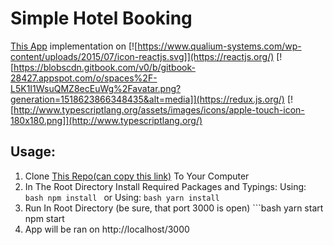 # Simple Hotel Booking
[This App](https://github.com/Stradler/stazhirovkaViron/tree/master/3.hotelrooms) implementation on [![https://www.qualium-systems.com/wp-content/uploads/2015/07/icon-reactjs.svg]](https://reactjs.org/) [![https://blobscdn.gitbook.com/v0/b/gitbook-28427.appspot.com/o/spaces%2F-L5K1I1WsuQMZ8ecEuWg%2Favatar.png?generation=1518623866348435&alt=media]](https://redux.js.org/) [![http://www.typescriptlang.org/assets/images/icons/apple-touch-icon-180x180.png]](http://www.typescriptlang.org/)

## Usage:
1. Clone [This Repo(can copy this link)](https://github.com/Stradler/hotelReact.git) To Your Computer
2. In The Root Directory Install Required Packages and Typings:
  Using: 
          ```bash
          npm install
          ``` or
  Using:
          ```bash
          yarn install
          ```
3. Run In Root Directory (be sure, that port 3000 is open)
          ```bash
          yarn start
          npm start
4. App will be ran on http://localhost/3000